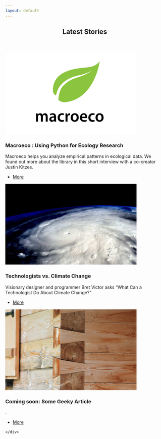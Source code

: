 ```yaml
---
layout: default
---
```


<!-- Section -->
<section>
	<header class="major">
		<h2>Latest Stories</h2>
	</header>
	<div class="posts">
		<article>
			<a href="stories/python_ecology_research.html" class="image"><img src="assets/images/macroeco-logo.png" alt="" /></a>
			<h3>Macroeco : Using Python for Ecology Research</h3>
			<p>Macroeco helps you analyze empirical patterns in ecological data. We found out more about the library in this short interview with a co-creator Justin Kitzes. </p>
			<ul class="actions">
				<li><a href="stories/python_ecology_research.html" class="button">More</a></li>
			</ul>
		</article>
		<article>
			<a href="stories/bret_victor_climate_change.html" class="image"><img src="assets/images/hurricane-fp.jpg" alt="Photo of Hurricane Patricia by astronaut Scott Kelly. (Creative Commons Attribution 2.0 Generic.)" /></a>
			<h3>Technologists vs. Climate Change</h3>
			<p>Visionary designer and programmer Bret Victor asks “What Can a Technologist Do About Climate Change?"</p>
			<ul class="actions">
				<li><a href="stories/bret_victor_climate_change.html" class="button">More</a></li>
			</ul>
		</article>
		<article>
			<a href="#" class="image"><img src="assets/images/joints-fp.jpg" alt="" /></a>
			<h3>Coming soon: Some Geeky Article</h3>
			<p>.</p>
			<ul class="actions">
				<li><a href="#" class="button">More</a></li>
			</ul>
		</article>
		<article>
		
	</div>
</section>
